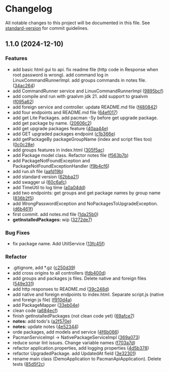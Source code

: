 # Changelog

All notable changes to this project will be documented in this file. See [standard-version](https://github.com/conventional-changelog/standard-version) for commit guidelines.

## 1.1.0 (2024-12-10)


### Features

* add basic html gui to api. fix readme file (http code in Response when root password is wrong).  add command log in LinuxCommandRunnerImpl. add groups commands in notes file. ([34ac264](https://github.com/prezdev88/pacman-api/commit/34ac264b0243b0b189d9c6c628ce174f1864f5aa))
* add CommandRunner service and LinuxCommandRunnerImpl ([9895bcf](https://github.com/prezdev88/pacman-api/commit/9895bcff2ce45f03defd2124cc7ad25f30a61935))
* add compile and run with graalvm jdk 21. add support to graalvm ([f095a62](https://github.com/prezdev88/pacman-api/commit/f095a62e4ff15d363ca48302599d21e91f2b801f))
* add foreign service and controller. update README.md file ([f480842](https://github.com/prezdev88/pacman-api/commit/f480842c927ad569712dace7237839bb04cb02d1))
* add four endpoints and README.md file ([64ef017](https://github.com/prezdev88/pacman-api/commit/64ef0174afc2e38faf38472bead79c0e0c9037f1))
* add get Lite Packages. add pacman -Sy before get upgrade package. add get package by name. ([20606c2](https://github.com/prezdev88/pacman-api/commit/20606c2a4b2b2ab854d9f908cb15df591a83cb52))
* add get upgrade packages feature ([40aa44e](https://github.com/prezdev88/pacman-api/commit/40aa44edfd5e37adb2e7df8e5b87802d254c86ed))
* add GET upgraded packages endpoint ([c1b366e](https://github.com/prezdev88/pacman-api/commit/c1b366e72d9bcf3c425650080b7d41ca04f2530b))
* add getPackageBy packageGroupName (index and script files too) ([0c0c28e](https://github.com/prezdev88/pacman-api/commit/0c0c28e07f4bccf1abc1c27f7d0d9ae6968d0918))
* add groups features in index.html ([305f5ac](https://github.com/prezdev88/pacman-api/commit/305f5ac5247bb5b5523b43f2c1e9090926c43ced))
* add Package model class. Refactor notes file ([f563b7b](https://github.com/prezdev88/pacman-api/commit/f563b7bf1bff34cff4b17a543ea1fd9c8efa112f))
* add PackageNotFoundException and PackageNotFoundExceptionHandler ([f9b4cf6](https://github.com/prezdev88/pacman-api/commit/f9b4cf62b31ff3050661b94c9a050f47384b870e))
* add run.sh file ([aafd19b](https://github.com/prezdev88/pacman-api/commit/aafd19b429999618f19195ee8abedbab4afc9ee8))
* add standard version ([62bba21](https://github.com/prezdev88/pacman-api/commit/62bba218ceb96300030887689d98fc27e5cdf77d))
* add swagger ui ([60c6afc](https://github.com/prezdev88/pacman-api/commit/60c6afc0c74f3dc20b8c3a662e39cf59136b0965))
* add TimeUtil to log time ([a0a04dd](https://github.com/prezdev88/pacman-api/commit/a0a04ddf67f020541017db4f50670a22cfd53875))
* add two endpoints: get groups and get package names by group name ([836b2f5](https://github.com/prezdev88/pacman-api/commit/836b2f5fa39f9269ebd6b32d58e3a2c1a1876fed))
* add WrongPasswordException and NoPackagesToUpgradeException. ([d6b461f](https://github.com/prezdev88/pacman-api/commit/d6b461fee2c4bb41ce774ca81562eec0875d9718))
* first commit. add notes.md file ([1da25b0](https://github.com/prezdev88/pacman-api/commit/1da25b06b8a48d9246b8f37075a333f8039e58b8))
* **getInstalledPackages:** wip ([3272de7](https://github.com/prezdev88/pacman-api/commit/3272de7a05d162d3f7cb104ecb1a0b723b2f2c85))


### Bug Fixes

* fix package name. Add UtilService ([13fc45f](https://github.com/prezdev88/pacman-api/commit/13fc45f32fef65604cd27b9ccfd4cd26eb19d33b))


### Refactor

* .gitignore, add *.gz ([c250d39](https://github.com/prezdev88/pacman-api/commit/c250d39b67d8eaad59a25f2343737b28fbc87667))
* add cross origins to all controllers ([fdb400d](https://github.com/prezdev88/pacman-api/commit/fdb400d598597e4e26b3013bce5a0dd49e37e511))
* add groups and packages js files. Delete native and foreign files ([549e331](https://github.com/prezdev88/pacman-api/commit/549e3319779a79c72603d15b0c1bf956574e0c57))
* add http responses to README.md ([39c248d](https://github.com/prezdev88/pacman-api/commit/39c248d0aab523952b6a69d2f082f7bed08d37b1))
* add native and foreign endpoints to index.html. Separate script.js (native and foreign js file) ([f910d4a](https://github.com/prezdev88/pacman-api/commit/f910d4a6d86ce5f6b29716db641eac24bf652e78))
* add PackageMapper ([33eb04e](https://github.com/prezdev88/pacman-api/commit/33eb04eaa8232dad77d62e4da1b6982d0b024725))
* clean code ([a684ecf](https://github.com/prezdev88/pacman-api/commit/a684ecf3b7ebccee595f9227176784e8b0719afa))
* finish getInstalledPackages (not clean code yet) ([69afce7](https://github.com/prezdev88/pacman-api/commit/69afce7de3afc9602566d06950070e996df2ced5))
* **notes:** add todo's ([a2f570e](https://github.com/prezdev88/pacman-api/commit/a2f570eb5dac5847ecc1f20f6d3d647ab2f941c4))
* **notes:** update notes ([4e52344](https://github.com/prezdev88/pacman-api/commit/4e523447b5764442f28d067796e712d243b2dba3))
* orde packages, add models and service ([4f6b066](https://github.com/prezdev88/pacman-api/commit/4f6b066795668ee98303a5bfa41274da2a8a9007))
* PacmanServiceImpl -> NativePackageServiceImpl ([369a073](https://github.com/prezdev88/pacman-api/commit/369a073c04b339b3a38b2a29b4800a9e2cf26bcc))
* reduce sonar lint issues. Change variable names ([f703a7d](https://github.com/prezdev88/pacman-api/commit/f703a7de8c70477e528f264b51f1ae602ea37601))
* refactor application.properties, add logging properties ([4d5b378](https://github.com/prezdev88/pacman-api/commit/4d5b3782536939d653f260443708c29c40271a64))
* refactor UpgradedPackage. add UpdatedAt field ([3e32301](https://github.com/prezdev88/pacman-api/commit/3e3230168cc95e38ee07c32a42db9e1b4c344bf4))
* rename main class (DemoApplication to PacmanApiApplication). Delete tests ([85d5f2c](https://github.com/prezdev88/pacman-api/commit/85d5f2c63dffdf83f349328680ccc901dc143202))
